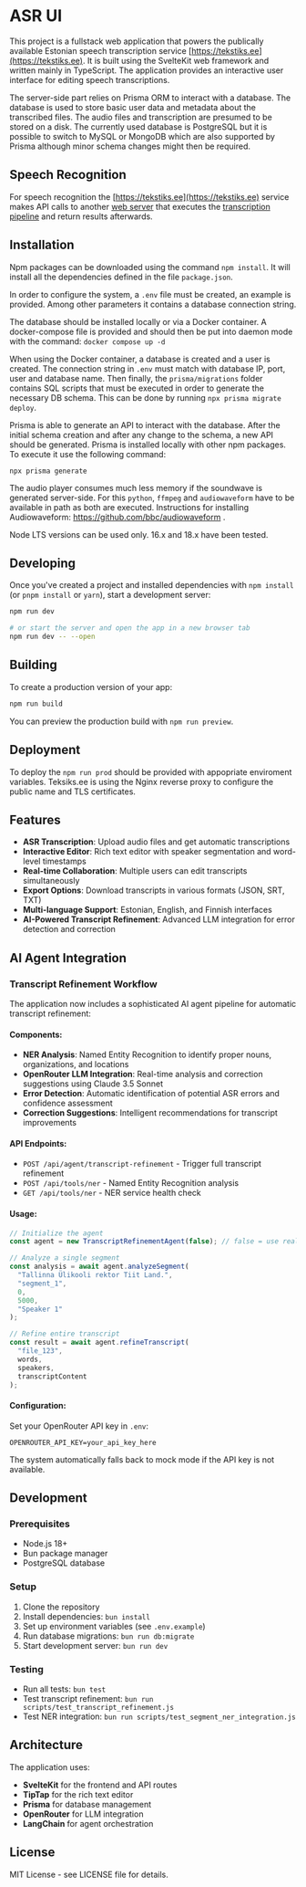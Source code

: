 # ASR UI

This project is a fullstack web application that powers the publically available Estonian speech transcription service [https://tekstiks.ee](https://tekstiks.ee). It is built using the SvelteKit web framework and written mainly in TypeScript. The application provides an interactive user interface for editing speech transcriptions.

The server-side part relies on Prisma ORM to interact with a database. The database is used to store basic user data and metadata about the transcribed files. The audio files and transcription are presumed to be stored on a disk. The currently used database is PostgreSQL but it is possible to switch to MySQL or MongoDB which are also supported by Prisma although minor schema changes might then be required.

## Speech Recognition

For speech recognition the [https://tekstiks.ee](https://tekstiks.ee) service makes API calls to another [web server](https://github.com/taltechnlp/est-asr-backend) that executes the [transcription pipeline](https://github.com/taltechnlp/est-asr-pipeline) and return results afterwards.

## Installation

Npm packages can be downloaded using the command `npm install`. It will install all the dependencies defined in the file `package.json`.

In order to configure the system, a `.env` file must be created, an example is provided. Among other parameters it contains a database connection string.

The database should be installed locally or via a Docker container. A docker-compose file is provided and should then be put into daemon mode with the command:
`docker compose up -d`

When using the Docker container, a database is created and a user is created. The connection string in `.env` must match with database IP, port, user and database name. Then finally, the `prisma/migrations` folder contains SQL scripts that must be executed in order to generate the necessary DB schema. This can be done by running `npx prisma migrate deploy`.

Prisma is able to generate an API to interact with the database. After the initial schema creation and after any change to the schema, a new API should be generated. Prisma is installed locally with other npm packages. To execute it use the following command:

`npx prisma generate`

The audio player consumes much less memory if the soundwave is generated server-side. For this `python`, `ffmpeg` and `audiowaveform` have to be available in path as both are executed. Instructions for installing Audiowaveform: https://github.com/bbc/audiowaveform . 

Node LTS versions can be used only. 16.x and 18.x have been tested. 

## Developing

Once you've created a project and installed dependencies with `npm install` (or `pnpm install` or `yarn`), start a development server:

```bash
npm run dev

# or start the server and open the app in a new browser tab
npm run dev -- --open
```

## Building

To create a production version of your app:

```bash
npm run build
```

You can preview the production build with `npm run preview`.

## Deployment

To deploy the `npm run prod` should be provided with appopriate enviroment variables. Teksiks.ee is using the Nginx reverse proxy to configure the public name and TLS certificates.

## Features

- **ASR Transcription**: Upload audio files and get automatic transcriptions
- **Interactive Editor**: Rich text editor with speaker segmentation and word-level timestamps
- **Real-time Collaboration**: Multiple users can edit transcripts simultaneously
- **Export Options**: Download transcripts in various formats (JSON, SRT, TXT)
- **Multi-language Support**: Estonian, English, and Finnish interfaces
- **AI-Powered Transcript Refinement**: Advanced LLM integration for error detection and correction

## AI Agent Integration

### Transcript Refinement Workflow

The application now includes a sophisticated AI agent pipeline for automatic transcript refinement:

#### Components:
- **NER Analysis**: Named Entity Recognition to identify proper nouns, organizations, and locations
- **OpenRouter LLM Integration**: Real-time analysis and correction suggestions using Claude 3.5 Sonnet
- **Error Detection**: Automatic identification of potential ASR errors and confidence assessment
- **Correction Suggestions**: Intelligent recommendations for transcript improvements

#### API Endpoints:
- `POST /api/agent/transcript-refinement` - Trigger full transcript refinement
- `POST /api/tools/ner` - Named Entity Recognition analysis
- `GET /api/tools/ner` - NER service health check

#### Usage:
```javascript
// Initialize the agent
const agent = new TranscriptRefinementAgent(false); // false = use real OpenRouter

// Analyze a single segment
const analysis = await agent.analyzeSegment(
  "Tallinna Ülikooli rektor Tiit Land.",
  "segment_1",
  0,
  5000,
  "Speaker 1"
);

// Refine entire transcript
const result = await agent.refineTranscript(
  "file_123",
  words,
  speakers,
  transcriptContent
);
```

#### Configuration:
Set your OpenRouter API key in `.env`:
```
OPENROUTER_API_KEY=your_api_key_here
```

The system automatically falls back to mock mode if the API key is not available.

## Development

### Prerequisites
- Node.js 18+
- Bun package manager
- PostgreSQL database

### Setup
1. Clone the repository
2. Install dependencies: `bun install`
3. Set up environment variables (see `.env.example`)
4. Run database migrations: `bun run db:migrate`
5. Start development server: `bun run dev`

### Testing
- Run all tests: `bun test`
- Test transcript refinement: `bun run scripts/test_transcript_refinement.js`
- Test NER integration: `bun run scripts/test_segment_ner_integration.js`

## Architecture

The application uses:
- **SvelteKit** for the frontend and API routes
- **TipTap** for the rich text editor
- **Prisma** for database management
- **OpenRouter** for LLM integration
- **LangChain** for agent orchestration

## License

MIT License - see LICENSE file for details.
